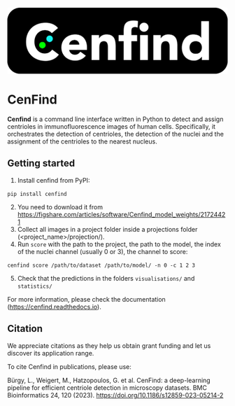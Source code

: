 ![alt text](figures/logos/cenfind_logo_full_dark.png)

# CenFind

**Cenfind** is a command line interface written in Python to detect and assign centrioles in immunofluorescence images of human cells.
Specifically, it orchestrates the detection of centrioles, the detection of the nuclei and the assignment of the centrioles to the nearest nucleus.

## Getting started

1. Install cenfind from PyPI:
```shell
pip install cenfind
```
2. You need to download it from https://figshare.com/articles/software/Cenfind_model_weights/21724421
3. Collect all images in a project folder inside a projections folder (<project_name>/projection/).
4. Run `score` with the path to the project, the path to the model, the index of the nuclei channel (usually 0 or 3),
   the channel to score:

```shell
cenfind score /path/to/dataset /path/to/model/ -n 0 -c 1 2 3
```

5. Check that the predictions in the folders `visualisations/` and `statistics/`

For more information, please check the documentation (https://cenfind.readthedocs.io).

## Citation

We appreciate citations as they help us obtain grant funding and let us discover its application range.

To cite Cenfind in publications, please use:

Bürgy, L., Weigert, M., Hatzopoulos, G. et al. CenFind: a deep-learning pipeline for efficient centriole detection in
microscopy datasets. BMC Bioinformatics 24, 120 (2023). https://doi.org/10.1186/s12859-023-05214-2

